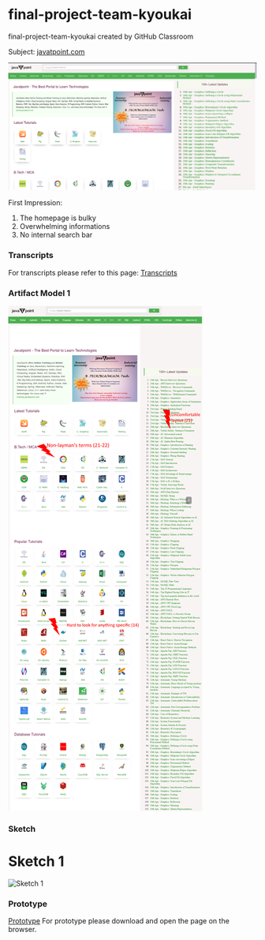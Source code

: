 # final-project-team-kyoukai
final-project-team-kyoukai created by GitHub Classroom

Subject: [javatpoint.com](javatpoint.com)

![javatpoint.com Homepage](javavtpoint.png)

First Impression:
  1. The homepage is bulky
  2. Overwhelming informations
  3. No internal search bar

### Transcripts
For transcripts please refer to this page: [Transcripts](https://github.com/hci-a-if-its-2019/final-project-team-kyoukai/tree/master/Transcripts)

### Artifact Model 1
![Artifact Model 1](https://github.com/hci-a-if-its-2019/final-project-team-kyoukai/blob/master/Images/Artifact_Flow_1.png)

### Sketch
# Sketch 1
![Sketch 1](https://github.com/hci-a-if-its-2019/final-project-team-kyoukai/blob/master/Images/DSC_0004.JPG)

### Prototype
[Prototype](https://github.com/hci-a-if-its-2019/final-project-team-kyoukai/tree/master/Prototype.html)
For prototype please download and open the page on the browser.